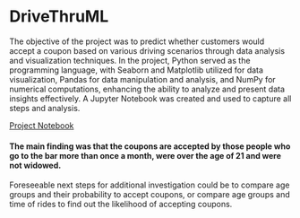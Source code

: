 # DriveThruML
The objective of the project was to predict whether customers would accept a coupon based on various driving scenarios through data analysis and visualization techniques. In the project, Python served as the programming language, with Seaborn and Matplotlib utilized for data visualization, Pandas for data manipulation and analysis, and NumPy for numerical computations, enhancing the ability to analyze and present data insights effectively. A Jupyter Notebook was created and used to capture all steps and analysis.

<a href= "https://github.com/n8mauer/DriveThruML/blob/main/notebook/Project%20File.ipynb"> Project Notebook</a>

<h4 tabindex="-1" class="heading-element" dir="auto">The main finding was that the coupons are accepted by those people who go to the bar more than once a month, were over the age of 21 and were not widowed.</h4> 

Foreseeable next steps for additional investigation could be to compare age groups and their probability to accept coupons, or compare age groups and time of rides to find out the likelihood of accepting coupons.

